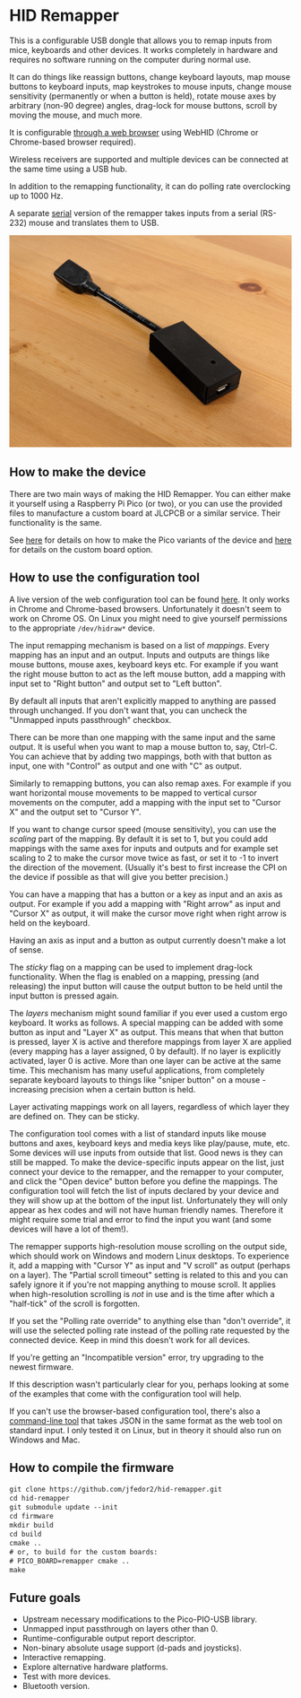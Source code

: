 # HID Remapper

This is a configurable USB dongle that allows you to remap inputs from mice, keyboards and other devices. It works completely in hardware and requires no software running on the computer during normal use.

It can do things like reassign buttons, change keyboard layouts, map mouse buttons to keyboard inputs, map keystrokes to mouse inputs, change mouse sensitivity (permanently or when a button is held), rotate mouse axes by arbitrary (non-90 degree) angles, drag-lock for mouse buttons, scroll by moving the mouse, and much more.

It is configurable [through a web browser](https://www.jfedor.org/hid-remapper-config/) using WebHID (Chrome or Chrome-based browser required).

Wireless receivers are supported and multiple devices can be connected at the same time using a USB hub.

In addition to the remapping functionality, it can do polling rate overclocking up to 1000 Hz.

A separate [serial](SERIAL.md) version of the remapper takes inputs from a serial (RS-232) mouse and translates them to USB.

![HID Remapper](images/remapper1.jpg)

## How to make the device

There are two main ways of making the HID Remapper. You can either make it yourself using a Raspberry Pi Pico (or two), or you can use the provided files to manufacture a custom board at JLCPCB or a similar service. Their functionality is the same.

See [here](HARDWARE.md) for details on how to make the Pico variants of the device and [here](custom-boards/) for details on the custom board option.

## How to use the configuration tool

A live version of the web configuration tool can be found [here](https://www.jfedor.org/hid-remapper-config/). It only works in Chrome and Chrome-based browsers. Unfortunately it doesn't seem to work on Chrome OS. On Linux you might need to give yourself permissions to the appropriate `/dev/hidraw*` device.

The input remapping mechanism is based on a list of _mappings_. Every mapping has an input and an output. Inputs and outputs are things like mouse buttons, mouse axes, keyboard keys etc. For example if you want the right mouse button to act as the left mouse button, add a mapping with input set to "Right button" and output set to "Left button".

By default all inputs that aren't explicitly mapped to anything are passed through unchanged. If you don't want that, you can uncheck the "Unmapped inputs passthrough" checkbox.

There can be more than one mapping with the same input and the same output. It is useful when you want to map a mouse button to, say, Ctrl-C. You can achieve that by adding two mappings, both with that button as input, one with "Control" as output and one with "C" as output.

Similarly to remapping buttons, you can also remap axes. For example if you want horizontal mouse movements to be mapped to vertical cursor movements on the computer, add a mapping with the input set to "Cursor X" and the output set to "Cursor Y".

If you want to change cursor speed (mouse sensitivity), you can use the _scaling_ part of the mapping. By default it is set to 1, but you could add mappings with the same axes for inputs and outputs and for example set scaling to 2 to make the cursor move twice as fast, or set it to -1 to invert the direction of the movement. (Usually it's best to first increase the CPI on the device if possible as that will give you better precision.)

You can have a mapping that has a button or a key as input and an axis as output. For example if you add a mapping with "Right arrow" as input and "Cursor X" as output, it will make the cursor move right when right arrow is held on the keyboard.

Having an axis as input and a button as output currently doesn't make a lot of sense.

The _sticky_ flag on a mapping can be used to implement drag-lock functionality. When the flag is enabled on a mapping, pressing (and releasing) the input button will cause the output button to be held until the input button is pressed again.

The _layers_ mechanism might sound familiar if you ever used a custom ergo keyboard. It works as follows. A special mapping can be added with some button as input and "Layer X" as output. This means that when that button is pressed, layer X is active and therefore mappings from layer X are applied (every mapping has a layer assigned, 0 by default). If no layer is explicitly activated, layer 0 is active. More than one layer can be active at the same time. This mechanism has many useful applications, from completely separate keyboard layouts to things like "sniper button" on a mouse - increasing precision when a certain button is held.

Layer activating mappings work on all layers, regardless of which layer they are defined on. They can be sticky.

The configuration tool comes with a list of standard inputs like mouse buttons and axes, keyboard keys and media keys like play/pause, mute, etc. Some devices will use inputs from outside that list. Good news is they can still be mapped. To make the device-specific inputs appear on the list, just connect your device to the remapper, and the remapper to your computer, and click the "Open device" button before you define the mappings. The configuration tool will fetch the list of inputs declared by your device and they will show up at the bottom of the input list. Unfortunately they will only appear as hex codes and will not have human friendly names. Therefore it might require some trial and error to find the input you want (and some devices will have a lot of them!).

The remapper supports high-resolution mouse scrolling on the output side, which should work on Windows and modern Linux desktops. To experience it, add a mapping with "Cursor Y" as input and "V scroll" as output (perhaps on a layer). The "Partial scroll timeout" setting is related to this and you can safely ignore it if you're not mapping anything to mouse scroll. It applies when high-resolution scrolling is _not_ in use and is the time after which a "half-tick" of the scroll is forgotten.

If you set the "Polling rate override" to anything else than "don't override", it will use the selected polling rate instead of the polling rate requested by the connected device. Keep in mind this doesn't work for all devices.

If you're getting an "Incompatible version" error, try upgrading to the newest firmware.

If this description wasn't particularly clear for you, perhaps looking at some of the examples that come with the configuration tool will help.

If you can't use the browser-based configuration tool, there's also a [command-line tool](config-tool) that takes JSON in the same format as the web tool on standard input. I only tested it on Linux, but in theory it should also run on Windows and Mac.

## How to compile the firmware

```
git clone https://github.com/jfedor2/hid-remapper.git
cd hid-remapper
git submodule update --init
cd firmware
mkdir build
cd build
cmake ..
# or, to build for the custom boards:
# PICO_BOARD=remapper cmake ..
make
```

## Future goals

* Upstream necessary modifications to the Pico-PIO-USB library.
* Unmapped input passthrough on layers other than 0.
* Runtime-configurable output report descriptor.
* Non-binary absolute usage support (d-pads and joysticks).
* Interactive remapping.
* Explore alternative hardware platforms.
* Test with more devices.
* Bluetooth version.
